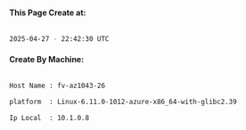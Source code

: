 
   
#### This Page Create at:

```bash

2025-04-27 - 22:42:30 UTC

```

#### Create By Machine:

```bash

Host Name : fv-az1043-26

platform  : Linux-6.11.0-1012-azure-x86_64-with-glibc2.39

Ip Local  : 10.1.0.8

```

